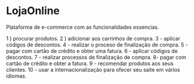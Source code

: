 # LojaOnline
Plataforma de e-commerce com as funcionalidades essencias.

1 )  procurar produtos. 
2 ) adicionar aos carrinhos de compra.
3 - aplicar códigos de descontos. 
4 - realizar o proceso de finalização de compra. 
5 - pagar com cartão de crédito e obter uma fatura.
6 - aplicar códigos de descontos. 
7 - realizar processos de finalização de compra. 
8- pagar com cartão de crédito e obter a fatura. 
9 - recomendar produtos aos seus clientes. 
10 - usar a internacionalização para ofecer seu saite em vários idiomas.
